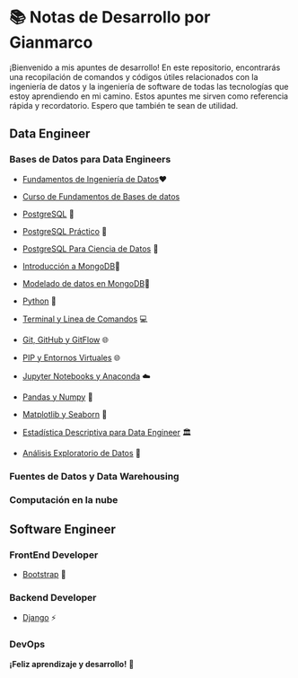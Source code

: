 # 📚 Notas de Desarrollo por Gianmarco

¡Bienvenido a mis apuntes de desarrollo! En este repositorio, encontrarás una recopilación de comandos y códigos útiles relacionados con la ingeniería de datos y la ingeniería de software de todas las tecnologías que estoy aprendiendo en mi camino. Estos apuntes me sirven como referencia rápida y recordatorio. Espero que también te sean de utilidad.

## Data Engineer

### Bases de Datos para Data Engineers

- [Fundamentos de Ingeniería de Datos](introduccion_data_engineer.md)❤️
- [Curso de Fundamentos de Bases de datos](fundamentos_bd.md)
- [PostgreSQL](postgresql.md) 🐘
- [PostgreSQL Práctico](postgresql_practico.md) 🐘
- [PostgreSQL Para Ciencia de Datos](postgresql_para_cienciadedatos.md) 🐘
- [Introducción a MongoDB](introduccion_MongoDB.md)📃
- [Modelado de datos en MongoDB](modelado_mongoDB.md)📃

- [Python](python.md) 🐍
- [Terminal y Linea de Comandos](terminal_y_lineas_de_comandos.md) 💻
- [Git, GitHub y GitFlow](git_github_gitflow.md) 🌐
- [PIP y Entornos Virtuales](pip_y_entornos_virtuales.md) 🌐
- [Jupyter Notebooks y Anaconda](jupyter_notebooks_y_anaconda.md) ☁️
- [Pandas y Numpy](pandas_numpy.md) 🚀
- [Matplotlib y Seaborn](matplotlib_seaborn.md) 🚀
- [Estadística Descriptiva para Data Engineer](matplotlib_seaborn.md) 🏛️
- [Análisis Exploratorio de Datos](analisis_exploratorio_de_datos.md) 🏸

### Fuentes de Datos y Data Warehousing

### Computación en la nube

## Software Engineer

### FrontEnd Developer

- [Bootstrap](bootstrap.md) 🌈

### Backend Developer

- [Django](django.md) ⚡

### DevOps

**¡Feliz aprendizaje y desarrollo!** 🚀